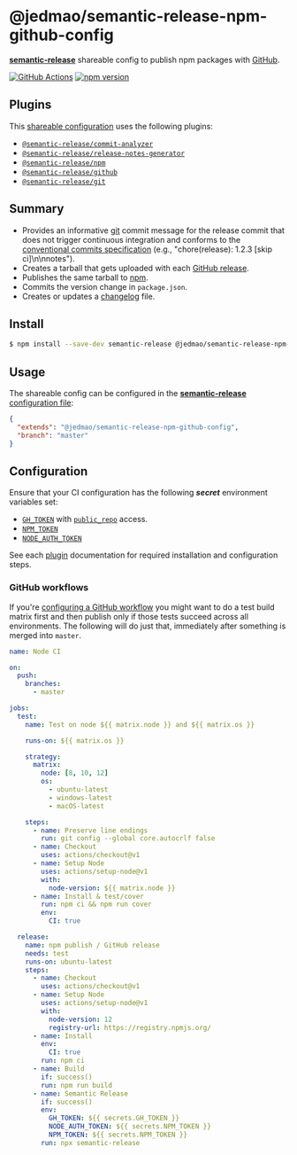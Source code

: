 # @jedmao/semantic-release-npm-github-config

[**semantic-release**](https://github.com/semantic-release/semantic-release) shareable config to publish npm packages with [GitHub](https://github.com).

<!-- prettier-ignore-start -->
<!-- markdownlint-disable -->
[![GitHub Actions](https://github.com/jedmao/semantic-release-npm-github-config/workflows/Node%20CI/badge.svg?event=push)](https://github.com/jedmao/semantic-release-npm-github-config/actions)
[![npm version](https://img.shields.io/npm/v/@jedmao/semantic-release-npm-github-config/latest.svg)](https://www.npmjs.com/package/@jedmao/semantic-release-npm-github-config)
<!-- markdownlint-restore -->
<!-- prettier-ignore-end -->

<!-- markdownlint-disable commands-show-output -->

## Plugins

This [shareable configuration](https://github.com/jedmao/semantic-release-npm-github-config/blob/master/.releaserc.json) uses the following plugins:

- [`@semantic-release/commit-analyzer`](https://github.com/semantic-release/commit-analyzer)
- [`@semantic-release/release-notes-generator`](https://github.com/semantic-release/release-notes-generator)
- [`@semantic-release/npm`](https://github.com/semantic-release/npm)
- [`@semantic-release/github`](https://github.com/semantic-release/github)
- [`@semantic-release/git`](https://github.com/semantic-release/git)

## Summary

- Provides an informative [git](https://github.com/semantic-release/git) commit message for the release commit that does not trigger continuous integration and conforms to the [conventional commits specification](https://www.conventionalcommits.org/) (e.g., "chore(release): 1.2.3 [skip ci]\n\nnotes").
- Creates a tarball that gets uploaded with each [GitHub release](https://github.com/semantic-release/github).
- Publishes the same tarball to [npm](https://github.com/semantic-release/npm).
- Commits the version change in `package.json`.
- Creates or updates a [changelog](https://github.com/semantic-release/changelog) file.

## Install

```bash
$ npm install --save-dev semantic-release @jedmao/semantic-release-npm-github-config
```

## Usage

The shareable config can be configured in the [**semantic-release** configuration file](https://github.com/semantic-release/semantic-release/blob/master/docs/usage/configuration.md#configuration):

```json
{
  "extends": "@jedmao/semantic-release-npm-github-config",
  "branch": "master"
}
```

## Configuration

Ensure that your CI configuration has the following **_secret_** environment variables set:
- [`GH_TOKEN`](https://github.com/settings/tokens) with [`public_repo`](https://developer.github.com/apps/building-oauth-apps/understanding-scopes-for-oauth-apps/#available-scopes) access.
- [`NPM_TOKEN`](https://docs.npmjs.com/cli/token)
- [`NODE_AUTH_TOKEN`](https://docs.npmjs.com/cli/token)

See each [plugin](#plugins) documentation for required installation and configuration steps.

### GitHub workflows

If you're [configuring a GitHub workflow](https://help.github.com/en/articles/configuring-a-workflow) you might want to do a test build matrix first and then publish only if those tests succeed across all environments. The following will do just that, immediately after something is merged into `master`.

```yml
name: Node CI

on:
  push:
    branches:
      - master

jobs:
  test:
    name: Test on node ${{ matrix.node }} and ${{ matrix.os }}

    runs-on: ${{ matrix.os }}

    strategy:
      matrix:
        node: [8, 10, 12]
        os:
          - ubuntu-latest
          - windows-latest
          - macOS-latest

    steps:
      - name: Preserve line endings
        run: git config --global core.autocrlf false
      - name: Checkout
        uses: actions/checkout@v1
      - name: Setup Node
        uses: actions/setup-node@v1
        with:
          node-version: ${{ matrix.node }}
      - name: Install & test/cover
        run: npm ci && npm run cover
        env:
          CI: true

  release:
    name: npm publish / GitHub release
    needs: test
    runs-on: ubuntu-latest
    steps:
      - name: Checkout
        uses: actions/checkout@v1
      - name: Setup Node
        uses: actions/setup-node@v1
        with:
          node-version: 12
          registry-url: https://registry.npmjs.org/
      - name: Install
        env:
          CI: true
        run: npm ci
      - name: Build
        if: success()
        run: npm run build
      - name: Semantic Release
        if: success()
        env:
          GH_TOKEN: ${{ secrets.GH_TOKEN }}
          NODE_AUTH_TOKEN: ${{ secrets.NPM_TOKEN }}
          NPM_TOKEN: ${{ secrets.NPM_TOKEN }}
        run: npx semantic-release
```
